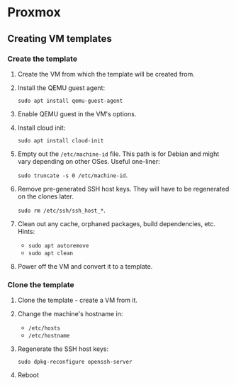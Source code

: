 # Proxmox

## Creating VM templates

### Create the template

1. Create the VM from which the template will be created from.
1. Install the QEMU guest agent:

   `sudo apt install qemu-guest-agent`

1. Enable QEMU guest in the VM's options.
1. Install cloud init:

   `sudo apt install cloud-init`

1. Empty out the `/etc/machine-id` file. This path is for Debian and might vary depending on other OSes. Useful one-liner:

   `sudo truncate -s 0 /etc/machine-id`.

1. Remove pre-generated SSH host keys. They will have to be regenerated on the clones later.

   `sudo rm /etc/ssh/ssh_host_*`.

1. Clean out any cache, orphaned packages, build dependencies, etc. Hints:

   - `sudo apt autoremove`
   - `sudo apt clean`

1. Power off the VM and convert it to a template.

### Clone the template

1. Clone the template - create a VM from it.
1. Change the machine's hostname in:

   - `/etc/hosts`
   - `/etc/hostname`

1. Regenerate the SSH host keys:

   `sudo dpkg-reconfigure openssh-server`

1. Reboot
